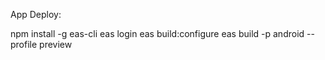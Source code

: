 App Deploy:

npm install -g eas-cli
eas login
eas build:configure
eas build -p android --profile preview
